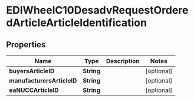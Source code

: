 

# EDIWheelC10DesadvRequestOrderedArticleArticleIdentification


## Properties

| Name | Type | Description | Notes |
|------------ | ------------- | ------------- | -------------|
|**buyersArticleID** | **String** |  |  [optional] |
|**manufacturersArticleID** | **String** |  |  [optional] |
|**eaNUCCArticleID** | **String** |  |  [optional] |



